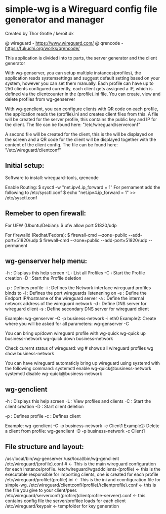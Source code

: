 # simple-wg is a Wireguard config file generator and manager
Created by Thor Grotle / keroit.dk

@ wireguard - https://www.wireguard.com/
@ qrencode - https://fukuchi.org/works/qrencode/

This application is divided into to parts, the server generator and the client generator

With wg-genserver, you can setup multiple instances(profiles), the application reads systemsettings and suggest default setting based on your system, however you can set them manually.
Each profile can have up to 250 clients configured currently, each client gets assigned a IP, which is defined via the clientcounter in the (profile).ini file.
You can create, view and delete profiles from wg-genserver

With wg-genclient, you can configure clients with QR code on each profile, the application reads the (profile).ini and creates client files from this.
A file will be created for the server profile, this contains the public key and IP for the client. 
The file can be found here: "/etc/wireguard/serverconf"

A second file will be created for the client, this is the will be displayed on the screen and a QR code for the client will be displayed together with the content of the client config.
The file can be found here: "/etc/wireguard/clientconf"

Initial setup:
-------------------------------- 
Software to install:
  wireguard-tools, qrencode

Enable Routing:
  $ sysctl -w "net.ipv4.ip_forward = 1"
For pernament add the following to /etc/sysctl.conf
  $ echo "net.ipv4.ip_forward = 1" >> /etc/sysctl.conf

Remeber to open firewall:
-------------------------------- 
For UFW (Ubuntu/Debian):
  $ ufw allow port 51820/udp

For firewalld (Redhat/Fedora):
  $ firewall-cmd --zone=public --add-port=51820/udp
  $ firewall-cmd --zone=public --add-port=51820/udp --permanent



wg-genserver help menu:
-------------------------------- 
 -h :  Displays this help screen
 -L :  List all Profiles
 -C :  Start the Profile creation
 -D :  Start the Profile deletion

 -p :  Defines profile
 -i :  Defines the Network interface wireguard profiles binds to
 -l :  Defines the port wireguards listenening on
 -e :  Define the Endport IP/hostname of the wireguard server
 -a :  Define the internal network address of the wireguard network
 -d :  Define DNS server for wireguard client
 -s :  Define secondary DNS server for wireguard client

Example:   wg-genserver -C -p business-network -i eth0
Example2: Create where you will be asked for all parameters:   wg-genserver -C

You can bring up/down wireguard profile with wg-quick
  wg-quick up business-network
  wg-quick down business-network

Check curernt status of wireguard:
 wg # shows all wireguard profiles
 wg show business-network

 
You can have wireguard automaticly bring up wireguard using systemd with the following command:
  systemctl enable wg-quick@business-network
  systemctl disable wg-quick@business-network


wg-genclient
-------------------------------- 
 -h :  Displays this help screen
 -L :  View profiles and clients
 -C :  Start the client creation
 -D :  Start client deletion

 -p :  Defines profile
 -c :  Defines client

Example: wg-genclient -C -p business-network -c Client1
Example2: Delete a client from profile: wg-genclient -D -p business-network -c Client1



File structure and layout:
----------------------------
/usr/local/bin/wg-genserver
/usr/local/bin/wg-genclient
/etc/wireguard/(profile).conf # <- This is the main wireguard configuration for each instance/profile.
/etc/wireguard/wgaddclients-(profile) <- this is the executable responsible for importing clients, one is created for each profile
/etc/wireguard/profile/(profile).ini <- This is the ini and cconfiguration file for simple-wg.
/etc/wireguard/clientconf/(profile)/(clientprofile).conf <- this is the file you give to your client/peer.
/etc/wireguard/serverconf/(profile/(clientprofile-serveer).conf <- this contains config file the server/profilee loads for each client
/etc/wireguard/keypair <- tempfolder for key generation
